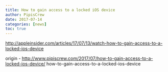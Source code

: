 ```yaml
---
title: How to gain access to a locked iOS device
author: PipisCrew
date: 2017-07-14
categories: [news]
toc: true
---
```


http://appleinsider.com/articles/17/07/13/watch-how-to-gain-access-to-a-locked-ios-device

origin - http://www.pipiscrew.com/2017/07/how-to-gain-access-to-a-locked-ios-device/ how-to-gain-access-to-a-locked-ios-device